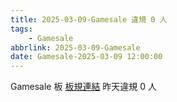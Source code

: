 ```yaml
---
title: 2025-03-09-Gamesale 違規 0 人
tags:
    - Gamesale
abbrlink: 2025-03-09-Gamesale
date: Gamesale-2025-03-09 12:00:00
---
```

Gamesale 板 [板規連結](https://www.ptt.cc/bbs/Gossiping/M.1637425085.A.07D.html)
昨天違規 0 人
